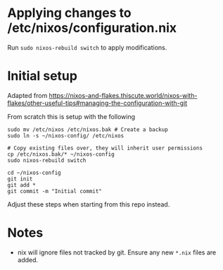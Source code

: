 # Applying changes to /etc/nixos/configuration.nix
Run `sudo nixos-rebuild switch` to apply modifications.

# Initial setup

Adapted from https://nixos-and-flakes.thiscute.world/nixos-with-flakes/other-useful-tips#managing-the-configuration-with-git


From scratch this is setup with the following
```
sudo mv /etc/nixos /etc/nixos.bak # Create a backup
sudo ln -s ~/nixos-config/ /etc/nixos

# Copy existing files over, they will inherit user permissions
cp /etc/nixos.bak/* ~/nixos-config
sudo nixos-rebuild switch

cd ~/nixos-config
git init
git add *
git commit -m "Initial commit"
```

Adjust these steps when starting from this repo instead.

# Notes
- nix will ignore files not tracked by git. Ensure any new `*.nix` files are added.
